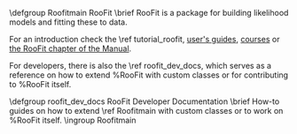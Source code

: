 \defgroup Roofitmain RooFit
\brief RooFit is a package for building likelihood models and fitting these to data.

For an introduction check the \ref tutorial_roofit, [user's guides](https://root.cern.ch/root-user-guides-and-manuals),
[courses](https://root.cern.ch/learn/courses) or [the RooFit chapter of the Manual](https://root.cern/manual/roofit/).

For developers, there is also the \ref roofit_dev_docs, which serves as a reference on how to extend %RooFit with custom classes or for contributing to %RooFit itself.

\defgroup roofit_dev_docs RooFit Developer Documentation
\brief How-to guides on how to extend \ref Roofitmain with custom classes or to work on %RooFit itself.
\ingroup Roofitmain

